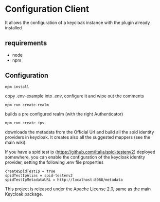 # Configuration Client
It allows the configuration of a keycloak instance with the plugin already installed 

## requirements
* node
* npm

## Configuration
```
npm install
```

copy .env-example into .env, configure it and wipe out the comments

```
npm run create-realm 
```
builds a pre configured realm (with the right Authenticator)

```
npm run create-ips
```
downloads the metadata from the Official Url and build all the spid identity providers in keycloak. It creates also all the suggested mappers (see the main wiki).

If you have a spid test ip (https://github.com/italia/spid-testenv2) deployed somewhere, you can enable the configuration of the keycloak identity provider, setting the following .env file properties

```
createSpidTestIp = true 
spidTestIpAlias = spid-testenv2
spidTestIpMetadataURL = http://localhost:8088/metadata
```


This project is released under the Apache License 2.0, same as the main Keycloak
package.

